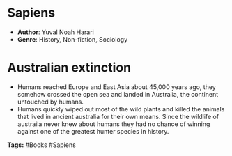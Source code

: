 # Sapiens
- **Author**: Yuval Noah Harari 
- **Genre**: History, Non-fiction, Sociology 

# Australian extinction
- Humans reached Europe and East Asia about 45,000 years ago, they somehow crossed the open sea and landed in Australia, the continent untouched by humans.
- Humans quickly wiped out most of the wild plants and killed the animals that lived in ancient australia for their own means. Since the wildlife of austraila never knew about humans they had no chance of winning against one of  the greatest hunter species in history.

**Tags:** #Books #Sapiens